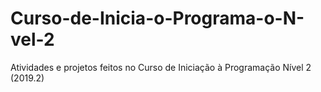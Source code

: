# Curso-de-Inicia-o-Programa-o-N-vel-2
Atividades e projetos feitos no Curso de Iniciação à Programação Nível 2 (2019.2)
